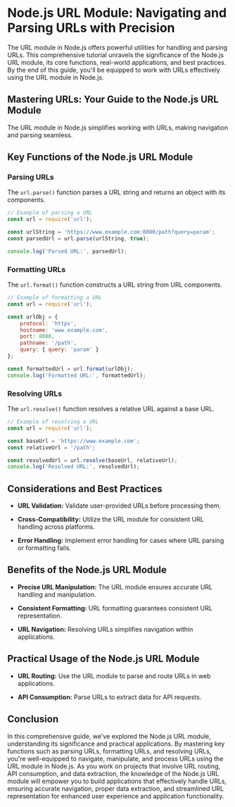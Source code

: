 # Node.js URL Module: Navigating and Parsing URLs with Precision

The URL module in Node.js offers powerful utilities for handling and parsing URLs. This comprehensive tutorial unravels the significance of the Node.js URL module, its core functions, real-world applications, and best practices. By the end of this guide, you'll be equipped to work with URLs effectively using the URL module in Node.js.

## Mastering URLs: Your Guide to the Node.js URL Module

The URL module in Node.js simplifies working with URLs, making navigation and parsing seamless.

## Key Functions of the Node.js URL Module

### Parsing URLs

The `url.parse()` function parses a URL string and returns an object with its components.

```javascript
// Example of parsing a URL
const url = require('url');

const urlString = 'https://www.example.com:8080/path?query=param';
const parsedUrl = url.parse(urlString, true);

console.log('Parsed URL:', parsedUrl);
```

### Formatting URLs

The `url.format()` function constructs a URL string from URL components.

```javascript
// Example of formatting a URL
const url = require('url');

const urlObj = {
    protocol: 'https',
    hostname: 'www.example.com',
    port: 8080,
    pathname: '/path',
    query: { query: 'param' }
};

const formattedUrl = url.format(urlObj);
console.log('Formatted URL:', formattedUrl);
```

### Resolving URLs

The `url.resolve()` function resolves a relative URL against a base URL.

```javascript
// Example of resolving a URL
const url = require('url');

const baseUrl = 'https://www.example.com';
const relativeUrl = '/path';

const resolvedUrl = url.resolve(baseUrl, relativeUrl);
console.log('Resolved URL:', resolvedUrl);
```

## Considerations and Best Practices

- **URL Validation:** Validate user-provided URLs before processing them.

- **Cross-Compatibility:** Utilize the URL module for consistent URL handling across platforms.

- **Error Handling:** Implement error handling for cases where URL parsing or formatting fails.

## Benefits of the Node.js URL Module

- **Precise URL Manipulation:** The URL module ensures accurate URL handling and manipulation.

- **Consistent Formatting:** URL formatting guarantees consistent URL representation.

- **URL Navigation:** Resolving URLs simplifies navigation within applications.

## Practical Usage of the Node.js URL Module

- **URL Routing:** Use the URL module to parse and route URLs in web applications.

- **API Consumption:** Parse URLs to extract data for API requests.

## Conclusion

In this comprehensive guide, we've explored the Node.js URL module, understanding its significance and practical applications. By mastering key functions such as parsing URLs, formatting URLs, and resolving URLs, you're well-equipped to navigate, manipulate, and process URLs using the URL module in Node.js. As you work on projects that involve URL routing, API consumption, and data extraction, the knowledge of the Node.js URL module will empower you to build applications that effectively handle URLs, ensuring accurate navigation, proper data extraction, and streamlined URL representation for enhanced user experience and application functionality.